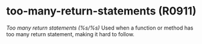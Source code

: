 # too-many-return-statements (R0911)

*Too many return statements (%s/%s)* Used when a function or method has
too many return statement, making it hard to follow.
